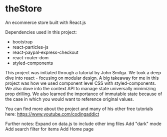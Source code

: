 # theStore
An ecommerce store built with React.js

Dependencies used in this project: 
  - bootstrap
  - react-particles-js
  - react-paypal-express-checkout
  - react-router-dom
  - styled-components
  
This project was initiated through a tutorial by John Smilga. We took a deep dive into react - focusing on modular design.
A big takeaway for me in this project was how we used component level CSS with styled-components. We also dove into the context API 
to manage state universally minimizing prop drilling. We also learned the importance of immutable state because of the case in which you 
would want to reference original values. 

You can find more about the project and many of his other free tutorials here: 
https://www.youtube.com/codingaddict

Further notes:
Expand on data.js to include other img files 
Add "dark" mode
Add search filter for items
Add Home page
